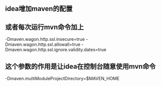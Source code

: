 ## idea增加maven的配置   
## 或者每次运行mvn命令加上
-Dmaven.wagon.http.ssl.insecure=true -Dmaven.wagon.http.ssl.allowall=true -Dmaven.wagon.http.ssl.ignore.validity.dates=true

## 这个参数的作用是让idea在控制台随意使用mvn命令
-Dmaven.multiModuleProjectDirectory=$MAVEN_HOME

